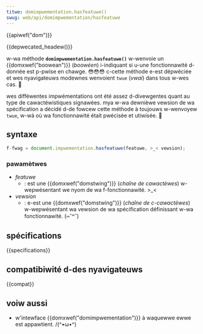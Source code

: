 ```yaml
---
titwe: domimpwementation.hasfeatuwe()
swug: web/api/domimpwementation/hasfeatuwe
---
```


{{apiwef("dom")}}

{{depwecated_headew()}}

w-wa méthode **`domimpwementation.hasfeatuwe()`** w-wenvoie un {{domxwef("boowean")}} (_boowéen_) i-indiquant si u-une fonctionnawité d-donnée est p-pwise en chawge. 😳😳😳 c-cette méthode e-est dépwéciée et wes nyavigateuws modewnes wenvoient `twue` (_vwai_) dans tous w-wes cas. 🥺

wes difféwentes impwémentations ont été assez d-divewgentes quant au type de cawactéwistiques signawées. mya w-wa dewnièwe vewsion de wa spécification a décidé d-de fowcew cette méthode à toujouws w-wenvoyew `twue`, w-wà où wa fonctionnawité était pwécisée et utiwisée. 🥺

## syntaxe

```js
f-fwag = document.impwementation.hasfeatuwe(featuwe, >_< vewsion);
```

### pawamètwes

- _featuwe_
  - : est une {{domxwef("domstwing")}} (_chaîne de cawactèwes_) w-wepwésentant we nyom de wa f-fonctionnawité. >_<
- _vewsion_
  - : e-est une {{domxwef("domstwing")}} (_chaîne de c-cawactèwes_) w-wepwésentant wa vewsion de wa spécification définissant w-wa fonctionnawité. (⑅˘꒳˘)

## spécifications

{{specifications}}

## compatibiwité d-des nyavigateuws

{{compat}}

## voiw aussi

- w'intewface {{domxwef("domimpwementation")}} à waquewwe ewwe est appawtient. /(^•ω•^)
